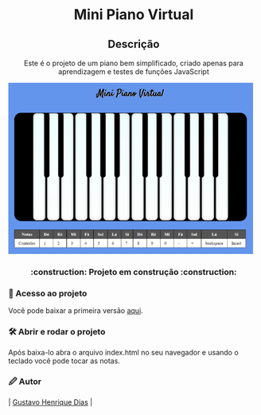 <h1 align="center"> Mini Piano Virtual </h1>
<h2 align="center"> Descrição </h2>
<p align="center">Este é o projeto de um piano bem simplificado, criado apenas para aprendizagem e testes de funções JavaScript</p>


![Imagem de um piano virtual](https://github.com/GHenrk/mini-piano-virtual/blob/master/imagens/imagemReadme.png?raw=true)

<h3 align="center"> 
    :construction:  Projeto em construção  :construction:
</h3>

### 📁 Acesso ao projeto

Você pode baixar a primeira versão [aqui](). 

### 🛠️ Abrir e rodar o projeto

Após baixa-lo abra o arquivo index.html no seu navegador e usando o teclado você pode tocar as notas. 


###  🖉 Autor

| [Gustavo Henrique Dias](https://github.com/GHenrk) | 
